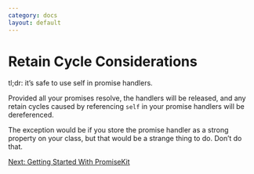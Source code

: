 ```yaml
---
category: docs
layout: default
---
```


<h1>Retain Cycle Considerations</h1>

tl;dr: it’s safe to use self in promise handlers.

Provided all your promises resolve, the handlers will be released, and any retain cycles caused by referencing `self` in your promise handlers will be dereferenced.

The exception would be if you store the promise handler as a strong property on your class, but that would be a strange thing to do. Don’t do that.

<div><a class="pagination" href="/getting-started">Next: Getting Started With PromiseKit</a></div>
